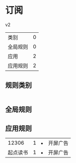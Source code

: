 # 订阅

v2

|||
| - |:-:|
|类别|0|
|全局规则|0|
|应用|2|
|应用规则|2|

## 规则类别

|||
| - |:-:|


## 全局规则



## 应用规则

||||
| - |:-:|-|
|12306|1|<li>开屏广告|
|起点读书|1|<li>开屏广告|
